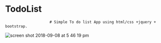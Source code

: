 # TodoList
                        # Simple To do list App using html/css +jquery + bootstrap.

![screen shot 2018-09-08 at 5 46 19 pm](https://user-images.githubusercontent.com/29597246/45253311-63271100-b38f-11e8-94a4-e85456694b39.png)
